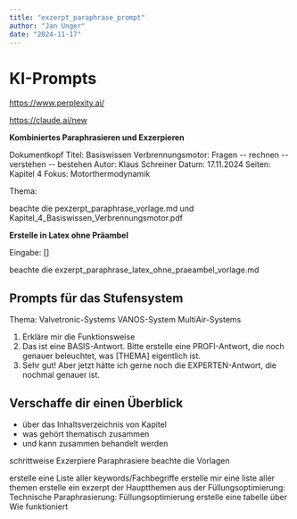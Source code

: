 ```yaml
---
title: "exzerpt_paraphrase_prompt"
author: "Jan Unger"
date: "2024-11-17"
---
```


# KI-Prompts

<https://www.perplexity.ai/>

<https://claude.ai/new>

**Kombiniertes Paraphrasieren und Exzerpieren**

Dokumentkopf
Titel: Basiswissen Verbrennungsmotor: Fragen -- rechnen -- verstehen -- bestehen
Autor: Klaus Schreiner
Datum: 17.11.2024
Seiten: Kapitel 4
Fokus: Motorthermodynamik

Thema: 

beachte die pexzerpt_paraphrase_vorlage.md und Kapitel_4_Basiswissen_Verbrennungsmotor.pdf



**Erstelle in Latex ohne Präambel**

Eingabe: []

beachte die exzerpt_paraphrase_latex_ohne_praeambel_vorlage.md


## Prompts für das Stufensystem

Thema:
Valvetronic-Systems
VANOS-System
MultiAir-Systems


1. Erkläre mir die Funktionsweise
2. Das ist eine BASIS-Antwort. Bitte erstelle eine PROFI-Antwort, die noch genauer beleuchtet, was [THEMA] eigentlich ist.
3. Sehr gut! Aber jetzt hätte ich gerne noch die EXPERTEN-Antwort, die nochmal genauer ist.

## Verschaffe dir einen Überblick 

- über das Inhaltsverzeichnis von Kapitel
- was gehört thematisch zusammen 
- und kann zusammen behandelt werden

schrittweise
Exzerpiere
Paraphrasiere
beachte die Vorlagen

erstelle eine Liste aller keywords/Fachbegriffe
erstelle mir eine liste aller themen
erstelle ein exzerpt der Hauptthemen aus der Füllungsoptimierung:
Technische Paraphrasierung: Füllungsoptimierung
erstelle eine tabelle über
Wie funktioniert